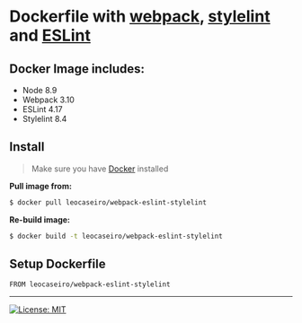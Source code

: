 # Dockerfile with [webpack](https://webpack.github.io), [stylelint](https://stylelint.io/) and [ESLint](https://eslint.org/)


## Docker Image includes:
- Node 8.9
- Webpack 3.10
- ESLint 4.17
- Stylelint 8.4

## Install
> Make sure you have [Docker](https://docker.com/) installed

__Pull image from:__
```bash
$ docker pull leocaseiro/webpack-eslint-stylelint
```

__Re-build image:__
```bash
$ docker build -t leocaseiro/webpack-eslint-stylelint
```


## Setup Dockerfile
```
FROM leocaseiro/webpack-eslint-stylelint
```

---
[![License: MIT](https://img.shields.io/badge/License-MIT-blue.svg)](https://opensource.org/licenses/MIT)
